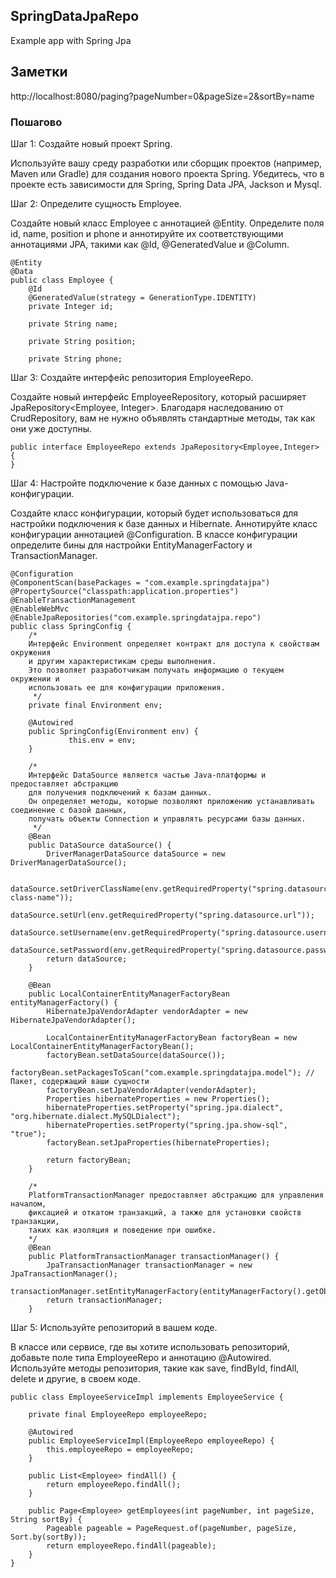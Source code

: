 ## SpringDataJpaRepo
Example app with Spring Jpa

## Заметки

http://localhost:8080/paging?pageNumber=0&pageSize=2&sortBy=name

### Пошагово

Шаг 1: Создайте новый проект Spring.

Используйте вашу среду разработки или сборщик проектов (например, Maven или Gradle) для создания нового проекта Spring.
Убедитесь, что в проекте есть зависимости для Spring, Spring Data JPA, Jackson и Mysql.

Шаг 2: Определите сущность Employee.

Создайте новый класс Employee с аннотацией @Entity.
Определите поля id, name, position и phone и аннотируйте их соответствующими аннотациями JPA, такими как @Id, @GeneratedValue и @Column.

```
@Entity
@Data
public class Employee {
    @Id
    @GeneratedValue(strategy = GenerationType.IDENTITY)
    private Integer id;
  
    private String name;

    private String position;
 
    private String phone;
```

Шаг 3: Создайте интерфейс репозитория EmployeeRepo.

Создайте новый интерфейс EmployeeRepository, который расширяет JpaRepository<Employee, Integer>.
Благодаря наследованию от CrudRepository, вам не нужно объявлять стандартные методы, так как они уже доступны.

```
public interface EmployeeRepo extends JpaRepository<Employee,Integer> {
}
```

Шаг 4: Настройте подключение к базе данных с помощью Java-конфигурации.

Создайте класс конфигурации, который будет использоваться для настройки подключения к базе данных и Hibernate.
Аннотируйте класс конфигурации аннотацией @Configuration.
В классе конфигурации определите бины для настройки EntityManagerFactory и TransactionManager.

```
@Configuration
@ComponentScan(basePackages = "com.example.springdatajpa")
@PropertySource("classpath:application.properties")
@EnableTransactionManagement
@EnableWebMvc
@EnableJpaRepositories("com.example.springdatajpa.repo")
public class SpringConfig {
    /*
    Интерфейс Environment определяет контракт для доступа к свойствам окружения
    и другим характеристикам среды выполнения.
    Это позволяет разработчикам получать информацию о текущем окружении и
    использовать ее для конфигурации приложения.
     */
    private final Environment env;

    @Autowired
    public SpringConfig(Environment env) {
             this.env = env;
    }

    /*
    Интерфейс DataSource является частью Java-платформы и предоставляет абстракцию
    для получения подключений к базам данных.
    Он определяет методы, которые позволяют приложению устанавливать соединение с базой данных,
    получать объекты Connection и управлять ресурсами базы данных.
     */
    @Bean
    public DataSource dataSource() {
        DriverManagerDataSource dataSource = new DriverManagerDataSource();

        dataSource.setDriverClassName(env.getRequiredProperty("spring.datasource.driver-class-name"));
        dataSource.setUrl(env.getRequiredProperty("spring.datasource.url"));
        dataSource.setUsername(env.getRequiredProperty("spring.datasource.username"));
        dataSource.setPassword(env.getRequiredProperty("spring.datasource.password"));
        return dataSource;
    }

    @Bean
    public LocalContainerEntityManagerFactoryBean entityManagerFactory() {
        HibernateJpaVendorAdapter vendorAdapter = new HibernateJpaVendorAdapter();

        LocalContainerEntityManagerFactoryBean factoryBean = new LocalContainerEntityManagerFactoryBean();
        factoryBean.setDataSource(dataSource());
        factoryBean.setPackagesToScan("com.example.springdatajpa.model"); // Пакет, содержащий ваши сущности
        factoryBean.setJpaVendorAdapter(vendorAdapter);
        Properties hibernateProperties = new Properties();
        hibernateProperties.setProperty("spring.jpa.dialect", "org.hibernate.dialect.MySQLDialect");
        hibernateProperties.setProperty("spring.jpa.show-sql", "true");
        factoryBean.setJpaProperties(hibernateProperties);

        return factoryBean;
    }

    /*
    PlatformTransactionManager предоставляет абстракцию для управления началом,
    фиксацией и откатом транзакций, а также для установки свойств транзакции,
    таких как изоляция и поведение при ошибке.
    */
    @Bean
    public PlatformTransactionManager transactionManager() {
        JpaTransactionManager transactionManager = new JpaTransactionManager();
        transactionManager.setEntityManagerFactory(entityManagerFactory().getObject());
        return transactionManager;
    }
```

Шаг 5: Используйте репозиторий в вашем коде.

В классе или сервисе, где вы хотите использовать репозиторий, добавьте поле типа EmployeeRepo и аннотацию @Autowired.
Используйте методы репозитория, такие как save, findById, findAll, delete и другие, в своем коде.

```
public class EmployeeServiceImpl implements EmployeeService {

    private final EmployeeRepo employeeRepo;

    @Autowired
    public EmployeeServiceImpl(EmployeeRepo employeeRepo) {
        this.employeeRepo = employeeRepo;
    }

    public List<Employee> findAll() {
        return employeeRepo.findAll();
    }

    public Page<Employee> getEmployees(int pageNumber, int pageSize, String sortBy) {
        Pageable pageable = PageRequest.of(pageNumber, pageSize, Sort.by(sortBy));
        return employeeRepo.findAll(pageable);
    }
}
```
